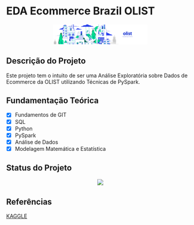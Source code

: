 # EDA Ecommerce Brazil OLIST

<p align="center">
  <img src = './img01.png' width = '50%'>
</p>

## Descrição do Projeto

Este projeto tem o intuito de ser uma Análise Exploratória sobre Dados de Ecommerce da OLIST utilizando Técnicas de PySpark.

## Fundamentação Teórica

- [x] Fundamentos de GIT
- [x] SQL
- [x] Python
- [x] PySpark
- [x] Análise de Dados 
- [x] Modelagem Matemática e Estatística

## Status do Projeto

<p align="center">
<img src="http://img.shields.io/static/v1?label=STATUS&message=DESENVOLVIMENTO&color=GREEN&style=for-the-badge"/>
</p>

## Referências

[KAGGLE](https://www.kaggle.com/datasets/olistbr/brazilian-ecommerce?select=olist_order_items_dataset.csv)




